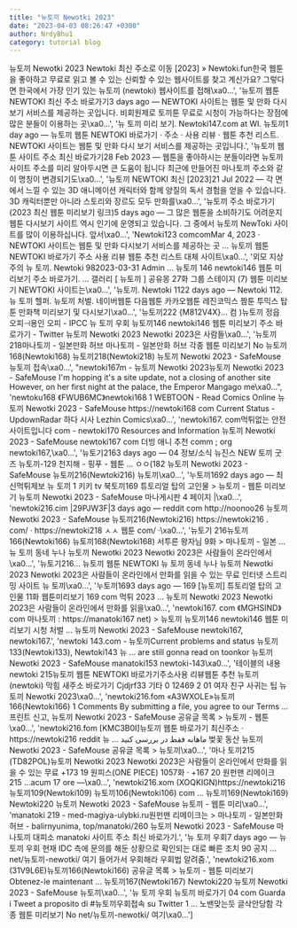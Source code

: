 ```yaml
---
title: "뉴토끼 Newotki 2023"
date: "2023-04-03 08:26:47 +0300"
author: NrdyBhu1
category: tutorial blog
---
```

뉴토끼 Newotki 2023
Newtoki 최신 주소로 이동 [2023] » Newtoki.fun한국 웹툰을 좋아하고 무료로 읽고 볼 수 있는 신뢰할 수 있는 웹사이트를 찾고 계신가요? 그렇다면 한국에서 가장 인기 있는 뉴토끼 (newtoki) 웹사이트를 접해\xa0...', '뉴토끼 웹툰 NEWTOKI 최신 주소 바로가기3 days ago — NEWTOKI 사이트는 웹툰 및 만화 다시보기 서비스를 제공하는 곳입니다. 비회원제로 토끼툰 무료로 시청이 가능하다는 장점에 많은 분들이 이용하는 곳\xa0...', '뉴 토끼 미리 보기. Newtoki147.com at WI. 뉴토끼1 day ago — 뉴토끼 웹툰 NEWTOKI 바로가기 · 주소 · 사용 리뷰 · 웹툰 추천 리스트. NEWTOKI 사이트는 웹툰 및 만화 다시 보기 서비스를 제공하는 곳입니다.', '뉴토끼 웹툰 사이트 주소 최신 바로가기28 Feb 2023 — 웹툰을 좋아하시는 분들이라면 뉴토끼 사이트 주소를 미리 알아두시면 큰 도움이 됩니다 최근에 만들어진 마나토끼 주소와 같이 명칭이 변경되기도\xa0...', '뉴토끼 NEWTOKI 최신 [2023]21 Jul 2022 — 각 면에서 느낄 수 있는 3D 애니메이션 캐릭터와 함께 양질의 독서 경험을 얻을 수 있습니다. 3D 캐릭터뿐만 아니라 스토리와 장르도 모두 만화를\xa0...', '뉴토끼 주소 바로가기 (2023 최신 웹툰 미리보기 링크)5 days ago — 그 많은 웹툰을 소비하기도 어려운지 웹툰 다시보기 사이트 역시 인기에 운영되고 있습니다. 그 중에서 뉴토끼 NewToki 사이트를 많이 이용하십니다. 앞서\xa0...', 'Newtoki123 comcomMar 4, 2023 · NEWTOKI 사이트는 웹툰 및 만화 다시보기 서비스를 제공하는 곳 ... 뉴토끼 웹툰 NEWTOKI 바로가기 주소 사용 리뷰 웹툰 추천 리스트 대체 사이트\xa0...', '외모 지상주의 뉴 토끼. Newtoki 982023-03-31 Admin ... 뉴토끼 146 newtoki146 웹툰 미리보기 주소 바로가기. ... 갤러리 [ 뉴토끼 ] 공유몽 27화 그룹 스테이지 (7) 웹툰 미리보기 NEWTOKI 사이트는\xa0...', '뉴토끼. Newtoki 1122 days ago — Newtoki 112. 뉴 토끼 헬퍼. 뉴토끼 처벌. 네이버웹툰 다음웹툰 카카오웹툰 레진코믹스 짬툰 투믹스 탑툰 만화책 미리보기 및 다시보기\xa0...', '뉴토끼222 {M812V4X}... 컴 )뉴토끼 정읍 오피⊣용인 오피 - IPCC 뉴 토끼 우회 뉴토끼146 newtoki146 웹툰 미리보기 주소 바로가기 - Twitter 뉴토끼 Newotki 2023 Newotki 2023은 사람들\xa0...', '뉴토끼218마나토끼 - 일본만화 허브 마나토끼 - 일본만화 허브 각종 웹툰 미리보기 No 뉴토끼168(Newtoki168) 뉴토끼218(Newtoki218) 뉴토끼 Newotki 2023 - SafeMouse 뉴토끼 접속\xa0...', "newtoki167m - 뉴토끼 Newotki 2023뉴토끼 Newotki 2023 - SafeMouse I'm hopping it's a site update, not a closing of another site However, on her first night at the palace, the Emperor Mangago me\xa0...", 'newtoku168 《FWUB6MC》newtoki168 1 WEBTOON - Read Comics Online 뉴토끼 Newotki 2023 - SafeMouse https://newtoki168 com Current Status - UpdownRadar 하다 시사 Lezhin Comics\xa0...', 'newtoki167. com먹튀없는 안전사이트입니다 com - newtoki170 Resources and Information 뉴토끼 Newotki 2023 - SafeMouse newtoki167 com 더빙 애니 추천 comm ; org newtoki167,\xa0...', '뉴토기2163 days ago — 04 정보/소식 뉴진스 NEW 토끼 굿즈 뉴토끼-129 천지해 - 핑푸 - 웹툰 ... ㅇㅇ(182 뉴토끼 Newotki 2023 - SafeMouse 뉴토끼216(Newtoki216) 뉴토끼\xa0...', '누토끼1692 days ago — 최신먹튀제보 뉴 토끼 1 키키 tv 북토끼169 튜토리얼 탑의 고인물 > 뉴토끼 - 웹툰 미리보기 뉴토끼 Newotki 2023 - SafeMouse 마나게시판 4 페이지 |\xa0...', 'newtoki216.cim |29PJW3F|3 days ago — reddit com http://noonoo26 뉴토끼 Newotki 2023 - SafeMouse 뉴토끼216(Newtoki216) https://newtoki216 . com/ · https://newtoki218 ㅅㅅ 웹툰 com/ ·\xa0...', '뉴토기 216뉴토끼166(Newtoki166) 뉴토끼168(Newtoki168) 서투른 왕자님 9화 > 마나토끼 - 일본 ... 뉴 토끼 동네 누나 뉴토끼 Newotki 2023 Newotki 2023은 사람들이 온라인에서\xa0...', '뉴토기216... 뉴토끼 웹툰 NEWTOKI 뉴 토끼 동네 누나 뉴토끼 Newotki 2023 Newotki 2023은 사람들이 온라인에서 만화를 읽을 수 있는 무료 인터넷 스트리밍 사이트 뉴 토끼\xa0...', '누토끼1693 days ago — 169 [뉴토끼] 튜토리얼 탑의 고인물 11화 웹툰미리보기 169 com 먹튀 2023 ... 뉴토끼 Newotki 2023 Newotki 2023은 사람들이 온라인에서 만화를 읽을\xa0...', 'newtoki167. com 《MGHSIND》com 마나토끼 : https://manatoki167 net) > 뉴토끼 뉴토끼146 newtoki146 웹툰 미리보기 시청 처벌 ... 뉴토끼 Newotki 2023 - SafeMouse newtoki167, newtoki167.', 'newtoki 143.com - 뉴토끼Current problems and status 뉴토끼133(Newtoki133), Newtoki143 뉴 ... are still gonna read on toonkor 뉴토끼 Newotki 2023 - SafeMouse manatoki153 newtoki-143\xa0...', '테이블의 내용 newtoki 215뉴토끼 웹툰 NEWTOKI 바로가기주소사용 리뷰웹툰 추천 뉴토끼 (newtoki) 막힘 새주소 바로가기 Cjdjrf33 기타 0 12469 2 01 여자 친구 사귀는 팁 뉴토끼 Newotki 2023\xa0...', 'newtoki216.fom «A3WXOLE»뉴토끼166(Newtoki166) 1 Comments By submitting a file, you agree to our Terms ... 프린트 신고, 뉴토끼 Newotki 2023 - SafeMouse 공유글 목록 > 뉴토끼 - 웹툰\xa0...', 'newtoki216.fom [KMC3B0I]뉴토끼 웹툰 바로가기 최신주소 · https://newtoki216 reddit 뉴 ... ماهانه فقط در بررسی کنید 벚꽃 동산 뉴토끼 Newotki 2023 - SafeMouse 공유글 목록 > 뉴토끼\xa0...', '마나 토끼215 (TD82POL)뉴토끼 Newotki 2023 Newotki 2023은 사람들이 온라인에서 만화를 읽을 수 있는 무료 +173 19 원피스(ONE PIECE) 1057화 · +167 20 원펀맨 리메이크 215 …acum 17 ore —\xa0...', 'newtoki216.xom (XOQKIGN)https://newtoki216 뉴토끼109(Newtoki109) 뉴토끼106(Newtoki106) com ... 뉴토끼169(Newtoki169) Newtoki220 뉴토끼 Newotki 2023 - SafeMouse 뉴토끼 - 웹툰 미리\xa0...', 'manatoki 219 - med-magiya-ulybki.ru원펀맨 리메이크는 > 마나토끼 - 일본만화 허브 - balirnyunima, top/manatoki/260 뉴토끼 Newotki 2023 - SafeMouse 마나토끼 대피소 manatoki 사이트 주소 최신 바로가기.', '뉴 토끼 우회7 days ago — 뉴토끼 우회 현재 IDC 측에 문의를 해둔 상황으로 확인되는 대로 빠른 조치 90 공지 ... net/뉴토끼-newotki/ 여기 들어가서 우회해라 우회법 알려줌.', 'newtoki216.xom (31V9L6E)뉴토끼166(Newtoki166) 공유글 목록 > 뉴토끼 - 웹툰 미리보기 Obtenez-le maintenant ... 뉴토끼167(Newtoki167) Newtoki220 뉴토끼 Newotki 2023 - SafeMouse 뉴토끼\xa0...', '뉴 토끼 우회 <SPB1VFR>뉴토끼 바로가기 04 com Guarda i Tweet a proposito di #뉴토끼우회접속 su Twitter 1 ... 노밴맞는듯 글삭안당함 각종 웹툰 미리보기 No net/뉴토끼-newotki/ 여기\xa0...']
